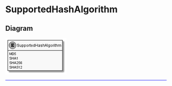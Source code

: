 ﻿# SupportedHashAlgorithm

## Diagram

![SupportedHashAlgorithm.png](./SupportedHashAlgorithm.png "SupportedHashAlgorithm")

<hr style="background: blue;" />
